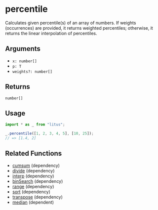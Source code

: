 # percentile

Calculates given percentile(s) of an array of numbers.
If weights (occurrences) are provided, it returns weighted percentiles;
otherwise, it returns the linear interpolation of percentiles.

## Arguments

- `x: number[]`
- `p: T`
- `weights?: number[]`

## Returns

`number[]`

## Usage

```ts
import * as _ from "litus";

_.percentile([1, 2, 3, 4, 5], [10, 25]);
// => [1.4, 2]
```

## Related Functions

- [cumsum](cumsum.md) (dependency)
- [divide](divide.md) (dependency)
- [interp](interp.md) (dependency)
- [binSearch](../array/binSearch.md) (dependency)
- [range](../array/range.md) (dependency)
- [sort](../array/sort.md) (dependency)
- [transpose](../array/transpose.md) (dependency)
- [median](median.md) (dependent)
